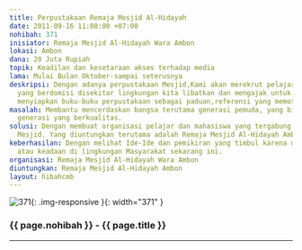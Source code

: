 ```yaml
---
title: Perpustakaan Remaja Mesjid Al-Hidayah
date: 2011-09-16 11:08:00 +07:00
nohibah: 371
inisiator: Remaja Mesjid Al-Hidayah Wara Ambon
lokasi: Ambon
dana: 20 Juta Rupiah
topik: Keadilan dan kesetaraan akses terhadap media
lama: Mulai Bulan Oktober-sampai seterusnya
deskripsi: Dengan adanya perpustakaan Mesjid,Kami akan merekrut pelajar,maupun mahasiswa
  yang berdomisi disekitar lingkungan kita libatkan dan mengajak untuk berkarya dengan
  menyiapkan buku-buku perpustakaan sebagai paduan,referensi yang memotivasi mereka.
masalah: Membantu mencerdaskan bangsa terutama generasi pemuda, yang bisa menghasilkan
  generasi yang berkualitas.
solusi: Dengan membuat organisasi pelajar dan mahasiswa yang tergabung dalam Remaja
  Mesjid. Yang diuntungkan terutama adalah Remaja Mesjid Al-Hidayah Ambon.
keberhasilan: Dengan melihat Ide-Ide dan pemikiran yang timbul karena melihat situasi
  atau keadaan di lingkungan Masyarakat sekarang ini.
organisasi: Remaja Mesjid Al-Hidayah Wara Ambon
diuntungkan: Remaja Mesjid Al-Hidayah Ambon
layout: hibahcmb
---
```


![371](/static/img/hibahcmb/371.png){: .img-responsive }{: width="371" }

### {{ page.nohibah }} - {{ page.title }}

---

